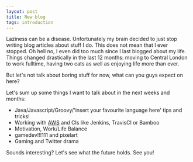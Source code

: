 ```yaml
---
layout: post
title: New blog
tags: introduction
---
```


Laziness can be a disease. Unfortunately my brain decided to just stop writing blog articles about stuff I do. This does not mean that I ever stopped. Oh hell no, I even did too much since I last blogged about my life. Things changed drastically in the last 12 months: moving to Central London to work fulltime, having two cats as well as enjoying life more than ever.

But let's not talk about boring stuff for now, what can you guys expect on here?

Let's sum up some things I want to talk about in the next weeks and months:

* Java/Javascript/Groovy/'insert your favourite language here' tips and tricks!
* Working with [AWS](https://aws.amazon.com/) and CIs like Jenkins, TravisCI or Bamboo
* Motivation, Work/Life Balance
* gamedev!!!111 and pixelart
* Gaming and Twitter drama

Sounds interesting? Let's see what the future holds. See you!
